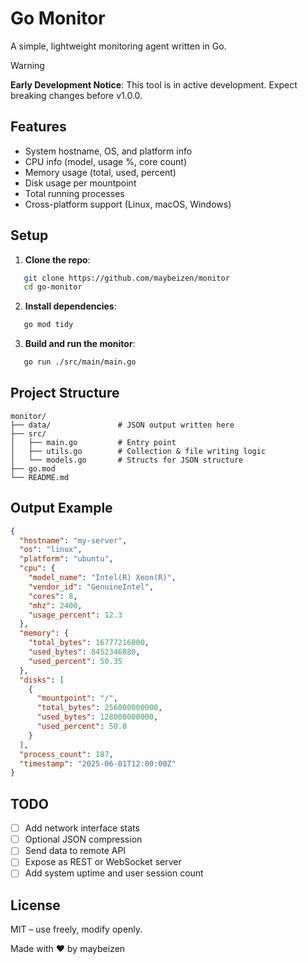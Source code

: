 # Go Monitor

A simple, lightweight monitoring agent written in Go.

> [!WARNING]
> **Early Development Notice**:
> This tool is in active development. Expect breaking changes before v1.0.0.

## Features

- System hostname, OS, and platform info
- CPU info (model, usage %, core count)
- Memory usage (total, used, percent)
- Disk usage per mountpoint
- Total running processes
- Cross-platform support (Linux, macOS, Windows)

## Setup

1. **Clone the repo**:

```bash
   git clone https://github.com/maybeizen/monitor
   cd go-monitor
````

2. **Install dependencies**:

```bash
   go mod tidy
```

3. **Build and run the monitor**:

```bash
   go run ./src/main/main.go
```


## Project Structure

```
monitor/
├── data/               # JSON output written here
├── src/
│   ├── main.go         # Entry point
│   ├── utils.go        # Collection & file writing logic
│   └── models.go       # Structs for JSON structure
├── go.mod
└── README.md
```


## Output Example

```json
{
  "hostname": "my-server",
  "os": "linux",
  "platform": "ubuntu",
  "cpu": {
    "model_name": "Intel(R) Xeon(R)",
    "vendor_id": "GenuineIntel",
    "cores": 8,
    "mhz": 2400,
    "usage_percent": 12.3
  },
  "memory": {
    "total_bytes": 16777216000,
    "used_bytes": 8452346880,
    "used_percent": 50.35
  },
  "disks": [
    {
      "mountpoint": "/",
      "total_bytes": 256000000000,
      "used_bytes": 128000000000,
      "used_percent": 50.0
    }
  ],
  "process_count": 187,
  "timestamp": "2025-06-01T12:00:00Z"
}
```

## TODO

* [ ] Add network interface stats
* [ ] Optional JSON compression
* [ ] Send data to remote API
* [ ] Expose as REST or WebSocket server
* [ ] Add system uptime and user session count

## License

MIT – use freely, modify openly.

Made with ❤️ by maybeizen
